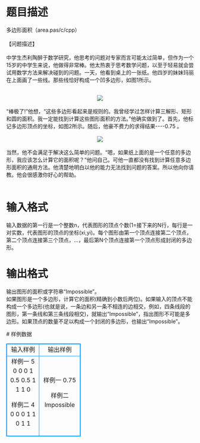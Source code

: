 # 

 
 # 题目描述 
<p>
多边形面积（area.pas/c/cpp）<br><br>【问题描述】<br><br>中学生杰利陶醉于数学研究，他思考的问题对专家而言可能太过简单，但作为一个15岁的中学生来说，他做得非常棒。他太热衷于思考数学问题，以至于轻易就会尝试用数学方法来解决碰到的问题。一天，他看到桌上的一张纸。他四岁的妹妹玛丽在上面画了一些线。那些线恰好构成一个凹多边形，如图1所示。<br><br><center><img src="/source/joyoi/tyvj-3247/img/aHR0cDovL3d3dy5qb3lvaS5jbi9wcm9ibGVtL3R5dmotMzI0Ny9wcm9ibGVtc19pbWFnZXMvMTgwNS9wMS5naWY=.gif"></img></center><br>“棒极了!”他想，“这些多边形看起来是规则的。我曾经学过怎样计算三解形、矩形和圆的面积。我一定能找到计算这些图形面积的方法。”他确实做到了。首先，他标记多边形顶点的坐标，如图2所示。随后，他豪不费力的求得结果----0.75 。<br><br><center><img src="/source/joyoi/tyvj-3247/img/aHR0cDovL3d3dy5qb3lvaS5jbi9wcm9ibGVtL3R5dmotMzI0Ny9wcm9ibGVtc19pbWFnZXMvMTgwNS9wMi5naWY=.gif"></img></center><br>当然，他不会满足于解决这么简单的问题。“嗯，如果纸上面的是一个任意的多边形，我应该怎么计算它的面积呢？”他问自己。可他一直都没有找到计算任意多边形面积的通用方法。他清楚地明白以他的能力无法找到问题的答案。所以他向你请教。他会很感激你好心的帮助。<br><br></p> 

 
 # 输入格式 
<p>
输入数据的第一行是一个整数n，代表图形的顶点个数(1=<n<=1000)。<br>接下来的N行，每行是一对实数，代表图形的顶点的坐标(xi,yi)。每个图形由第一个顶点连接第二个顶点，第二个顶点连接第三个顶点，…，最后第N个顶点连接第一个顶点形成封闭的多边形。</p> 

 
 # 输出格式 
<p>
输出图形的面积或字符串“Impossible”。<br>如果图形是一个多边形，计算它的面积(精确到小数后两位)。如果输入的顶点不能构成一个多边形(也就是说，一条边和另一条不相连的边相交，例如，四条线段的图形，第一条线和第三条线段相交)，就输出“Impossible”，指出图形不可能是多边形。如果顶点的数量不足以构成一个封闭的多边形，也输出“Impossible”。</p> 
# 样例数据
<style>
        table,table tr th, table tr td { border:1px solid #0094ff; }
        table { width: 200px; min-height: 25px; line-height: 25px; text-align: center; border-collapse: collapse;}   
    </style>
<table>
	<tr>
		<td>输入样例</td>
		<td>输出样例</td>
	</tr>
<tr><td>样例一
5
0 0
0 1
0.5 0.5
1 1
1 0

样例二
4
0 0
0 1
1 0
1 1</td><td>样例一
0.75

样例二
Impossible</td></tr></table>
